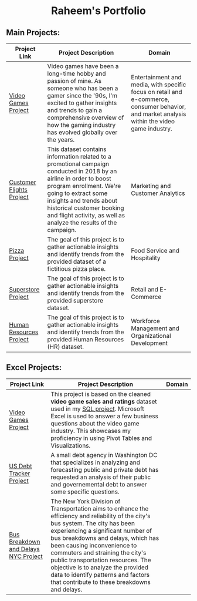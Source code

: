 #  <h1 align="center"> Raheem's Portfolio</h1>



## Main Projects:

| Project Link | Project Description | Domain | 
|--------------|---------------------|--------|
| [Video Games Project](https://github.com/rml-lee/MYSQL-Tableau-Video-Games-Project) | Video games have been a long-time hobby and passion of mine. As someone who has been a gamer since the '90s, I'm excited to gather insights and trends to gain a comprehensive overview of how the gaming industry has evolved globally over the years. | Entertainment and media, with specific focus on retail and e-commerce, consumer behavior, and market analysis within the video game industry.
| [Customer Flights Project](https://github.com/rml-lee/MYSQL-Tableau-Customer-Flights-Project) | This dataset contains information related to a promotional campaign conducted in 2018 by an airline in order to boost program enrollment. We're going to extract some insights and trends about historical customer booking and flight activity, as well as analyze the results of the campaign. | Marketing and Customer Analytics |
| [Pizza Project](https://github.com/rml-lee/MYSQL-Tableau-Pizza-Project) | The goal of this project is to gather actionable insights and identify trends from the provided dataset of a fictitious pizza place. | Food Service and Hospitality |
| [Superstore Project](https://github.com/rml-lee/MYSQL-Tableau-SuperStore-Project) | The goal of this project is to gather actionable insights and identify trends from the provided superstore dataset. | Retail and E-Commerce |
| [Human Resources Project](https://github.com/rml-lee/MYSQL-Tableau-Human-Resources-Project) | The goal of this project is to gather actionable insights and identify trends from the provided Human Resources (HR) dataset. | Workforce Management and Organizational Development


## Excel Projects:

| Project Link | Project Description | Domain |
| ------------ | ------------------- | ------- |
| [Video Games Project](https://github.com/rml-lee/Excel-Video-Games-Project) | This project is based on the cleaned **video game sales and ratings** dataset used in my [SQL project](https://github.com/rml-lee/MYSQL-Tableau-Video-Games-Project). Microsoft Excel is used to answer a few business questions about the video game industry. This showcases my proficiency in using Pivot Tables and Visualizations. | |
| [US Debt Tracker Project](https://github.com/rml-lee/Excel-US-Debt-Tracker-Project) | A small debt agency in Washington DC that specializes in analyzing and forecasting public and private debt has requested an analysis of their public and governemental debt to answer some specific questions. | |
| [Bus Breakdown and Delays NYC Project](https://github.com/rml-lee/Excel-Bus-Breakdown-and-Delays-NYC-Project) | The New York Division of Transportation aims to enhance the efficiency and reliability of the city's bus system. The city has been experiencing a significant number of bus breakdowns and delays, which has been causing inconvenience to commuters and straining the city's public transportation resources. The objective is to analyze the provided data to identify patterns and factors that contribute to these breakdowns and delays. | |
